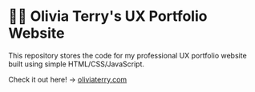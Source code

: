 # 📱💖 Olivia Terry's UX Portfolio Website 

This repository stores the code for my professional UX portfolio website built using simple HTML/CSS/JavaScript.

Check it out here! →
[oliviaterry.com](http://oliviaterry.com/)
